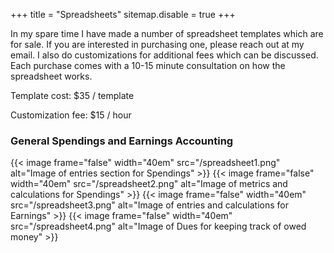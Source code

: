 +++
title = "Spreadsheets"
sitemap.disable = true
+++

In my spare time I have made a number of spreadsheet templates which are for sale.
If you are interested in purchasing one, please reach out at my email. I also do
customizations for additional fees which can be discussed. Each purchase comes with
a 10-15 minute consultation on how the spreadsheet works.

Template cost: $35 / template

Customization fee: $15 / hour

### General Spendings and Earnings Accounting

{{< image frame="false" width="40em" src="/spreadsheet1.png" alt="Image of entries section for Spendings" >}}
{{< image frame="false" width="40em" src="/spreadsheet2.png" alt="Image of metrics and calculations for Spendings" >}}
{{< image frame="false" width="40em" src="/spreadsheet3.png" alt="Image of entries and calculations for Earnings" >}}
{{< image frame="false" width="40em" src="/spreadsheet4.png" alt="Image of Dues for keeping track of owed money" >}}